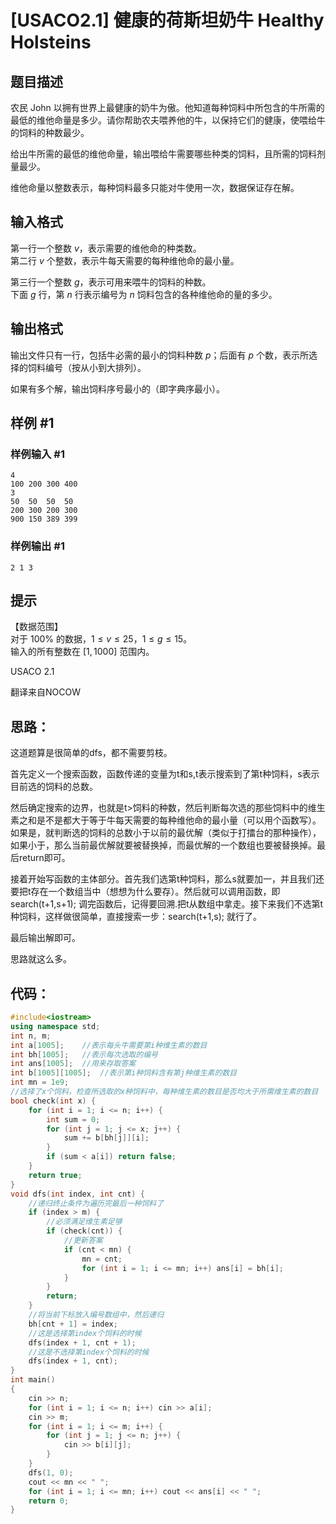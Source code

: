 # [USACO2.1] 健康的荷斯坦奶牛 Healthy Holsteins

## 题目描述

农民 John 以拥有世界上最健康的奶牛为傲。他知道每种饲料中所包含的牛所需的最低的维他命量是多少。请你帮助农夫喂养他的牛，以保持它们的健康，使喂给牛的饲料的种数最少。

给出牛所需的最低的维他命量，输出喂给牛需要哪些种类的饲料，且所需的饲料剂量最少。

维他命量以整数表示，每种饲料最多只能对牛使用一次，数据保证存在解。

## 输入格式

第一行一个整数 $v$，表示需要的维他命的种类数。  
第二行 $v$ 个整数，表示牛每天需要的每种维他命的最小量。

第三行一个整数 $g$，表示可用来喂牛的饲料的种数。   
下面 $g$ 行，第 $n$ 行表示编号为 $n$ 饲料包含的各种维他命的量的多少。

## 输出格式

输出文件只有一行，包括牛必需的最小的饲料种数 $p$；后面有 $p$ 个数，表示所选择的饲料编号（按从小到大排列）。

如果有多个解，输出饲料序号最小的（即字典序最小）。

## 样例 #1

### 样例输入 #1

```
4
100 200 300 400
3
50  50  50  50
200 300 200 300
900 150 389 399
```

### 样例输出 #1

```
2 1 3
```

## 提示

【数据范围】  
对于 $100\%$ 的数据，$1\le v \le 25$，$1\le g \le 15$。  
输入的所有整数在 $[1,1000]$ 范围内。

USACO 2.1

翻译来自NOCOW



## 思路：

这道题算是很简单的dfs，都不需要剪枝。

首先定义一个搜索函数，函数传递的变量为t和s,t表示搜索到了第t种饲料，s表示目前选的饲料的总数。

然后确定搜索的边界，也就是t>饲料的种数，然后判断每次选的那些饲料中的维生素之和是不是都大于等于牛每天需要的每种维他命的最小量（可以用个函数写）。如果是，就判断选的饲料的总数小于以前的最优解（类似于打擂台的那种操作），如果小于，那么当前最优解就要被替换掉，而最优解的一个数组也要被替换掉。最后return即可。

接着开始写函数的主体部分。首先我们选第t种饲料，那么s就要加一，并且我们还要把t存在一个数组当中（想想为什么要存）。然后就可以调用函数，即search(t+1,s+1); 调完函数后，记得要回溯.把t从数组中拿走。接下来我们不选第t种饲料，这样做很简单，直接搜索一步：search(t+1,s); 就行了。

最后输出解即可。

思路就这么多。

## 代码：

```cpp
#include<iostream>
using namespace std;
int n, m;
int a[1005];	//表示每头牛需要第i种维生素的数目
int bh[1005];	//表示每次选取的编号
int ans[1005];	//用来存取答案
int b[1005][1005];	//表示第i种饲料含有第j种维生素的数目
int mn = 1e9;
//选择了x个饲料，检查所选取的x种饲料中，每种维生素的数目是否均大于所需维生素的数目
bool check(int x) {
	for (int i = 1; i <= n; i++) {
		int sum = 0;
		for (int j = 1; j <= x; j++) {
			sum += b[bh[j]][i];
		}
		if (sum < a[i]) return false;
	}
	return true;
}
void dfs(int index, int cnt) {
	//递归终止条件为遍历完最后一种饲料了
	if (index > m) {
		//必须满足维生素足够
		if (check(cnt)) {
			//更新答案
			if (cnt < mn) {
				mn = cnt;
				for (int i = 1; i <= mn; i++) ans[i] = bh[i];
			}
		}
		return;
	}
	//将当前下标放入编号数组中，然后递归
	bh[cnt + 1] = index;
	//这是选择第index个饲料的时候
	dfs(index + 1, cnt + 1);
	//这是不选择第index个饲料的时候
	dfs(index + 1, cnt);
}
int main()
{
	cin >> n;
	for (int i = 1; i <= n; i++) cin >> a[i];
	cin >> m;
	for (int i = 1; i <= m; i++) {
		for (int j = 1; j <= n; j++) {
			cin >> b[i][j];
		}
	}
	dfs(1, 0);
	cout << mn << " ";
	for (int i = 1; i <= mn; i++) cout << ans[i] << " ";
	return 0;
}
```


